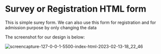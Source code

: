 # Survey or Registration HTML form

This is simple surey form. We can also use this form for registration and for admission purpose by only changing the data

The screenshot for our design is below:

![screencapture-127-0-0-1-5500-index-html-2023-02-13-18_22_46](https://user-images.githubusercontent.com/89000289/218471496-44aa75eb-efd5-487f-8d37-eb51f413623f.png)
